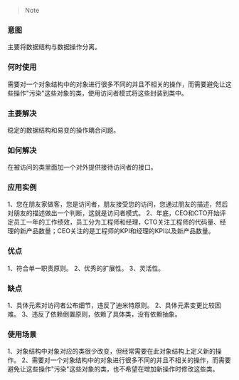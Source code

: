 > Note

### 意图
主要将数据结构与数据操作分离。

### 何时使用
需要对一个对象结构中的对象进行很多不同的并且不相关的操作，而需要避免让这些操作"污染"这些对象的类，使用访问者模式将这些封装到类中。

### 主要解决
稳定的数据结构和易变的操作耦合问题。

### 如何解决
在被访问的类里面加一个对外提供接待访问者的接口。

### 应用实例
1、您在朋友家做客，您是访问者，朋友接受您的访问，您通过朋友的描述，然后对朋友的描述做出一个判断，这就是访问者模式。
2、年底，CEO和CTO开始评定员工一年的工作绩效，员工分为工程师和经理，CTO关注工程师的代码量、经理的新产品数量；CEO关注的是工程师的KPI和经理的KPI以及新产品数量。

### 优点
1、符合单一职责原则。
2、优秀的扩展性。
3、灵活性。

### 缺点
1、具体元素对访问者公布细节，违反了迪米特原则。
2、具体元素变更比较困难。
3、违反了依赖倒置原则，依赖了具体类，没有依赖抽象。

### 使用场景
1、对象结构中对象对应的类很少改变，但经常需要在此对象结构上定义新的操作。
2、需要对一个对象结构中的对象进行很多不同的并且不相关的操作，而需要避免让这些操作"污染"这些对象的类，也不希望在增加新操作时修改这些类。

